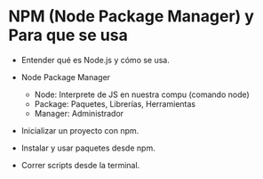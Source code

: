 # NPM (Node Package Manager) y Para que se usa

- Entender qué es Node.js y cómo se usa.

- Node Package Manager
    - Node: Interprete de JS en nuestra compu (comando node)
    - Package: Paquetes, Librerías, Herramientas
    - Manager: Administrador

- Inicializar un proyecto con npm.
- Instalar y usar paquetes desde npm.
- Correr scripts desde la terminal.